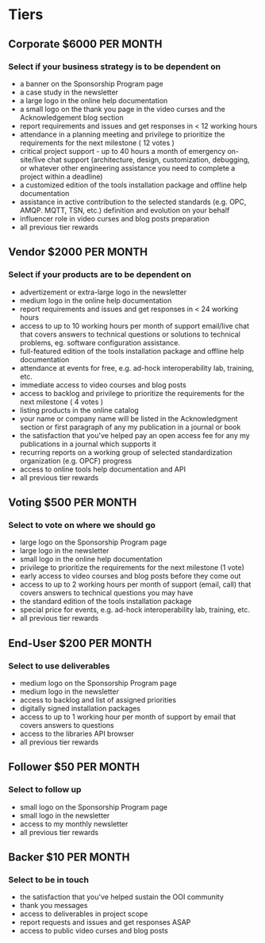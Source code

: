 # Tiers

## Corporate $6000 PER MONTH

### Select if your business strategy is to be dependent on

- a banner on the Sponsorship Program page
- a case study in the newsletter
- a large logo in the online help documentation
- a small logo on the thank you page in the video curses and the Acknowledgement blog section
- report requirements and issues and get responses in < 12 working hours
- attendance in a planning meeting and privilege to prioritize the requirements for the next milestone ( 12 votes )
- critical project support - up to 40 hours a month of emergency on-site/live chat support (architecture, design, customization, debugging, or whatever other engineering assistance you need to complete a project within a deadline)
- a customized edition of the tools installation package and offline help documentation
- assistance in active contribution to the selected standards (e.g. OPC, AMQP. MQTT, TSN, etc.) definition and evolution on your behalf
- influencer role in video curses and blog posts preparation
- all previous tier rewards

## Vendor $2000 PER MONTH

### Select if your products are to be dependent on

- advertizement or extra-large logo in the newsletter
- medium logo in the online help documentation
- report requirements and issues and get responses in < 24 working hours
- access to up to 10 working hours per month of support email/live chat that covers answers to technical questions or solutions to technical problems, eg. software configuration assistance.
- full-featured edition of the tools installation package and offline help documentation
- attendance at events for free, e.g. ad-hock interoperability lab, training, etc.
- immediate access to video courses and blog posts
- access to backlog and privilege to prioritize the requirements for the next milestone ( 4 votes )
- listing products in the online catalog
- your name or company name will be listed in the Acknowledgment section or first paragraph of any my publication in a journal or book
- the satisfaction that you've helped pay an open access fee for any my publications in a journal which supports it
- recurring reports on a working group of selected standardization organization (e.g. OPCF) progress
- access to online tools help documentation and API
- all previous tier rewards

## Voting $500 PER MONTH

### Select to vote on where we should go

- large logo on the Sponsorship Program page
- large logo in the newsletter
- small logo in the online help documentation
- privilege to prioritize the requirements for the next milestone (1 vote)
- early access to video courses and blog posts before they come out
- access to up to 2 working hours per month of support (email, call) that covers answers to technical questions you may have
- the standard edition of the tools installation package
- special price for events, e.g. ad-hock interoperability lab, training, etc.
- all previous tier rewards

## End-User $200 PER MONTH

### Select to use deliverables

- medium logo on the Sponsorship Program page
- medium logo in the newsletter
- access to backlog and list of assigned priorities
- digitally signed installation packages
- access to up to 1 working hour per month of support by email that covers answers to questions
- access to the libraries API browser
- all previous tier rewards

## Follower $50 PER MONTH

### Select to follow up

- small logo on the Sponsorship Program page
- small logo in the newsletter
- access to my monthly newsletter
- all previous tier rewards

## Backer $10 PER MONTH

### Select to be in touch

- the satisfaction that you've helped sustain the OOI community
- thank you messages
- access to deliverables in project scope
- report requests and issues and get responses ASAP
- access to public video curses and blog posts
